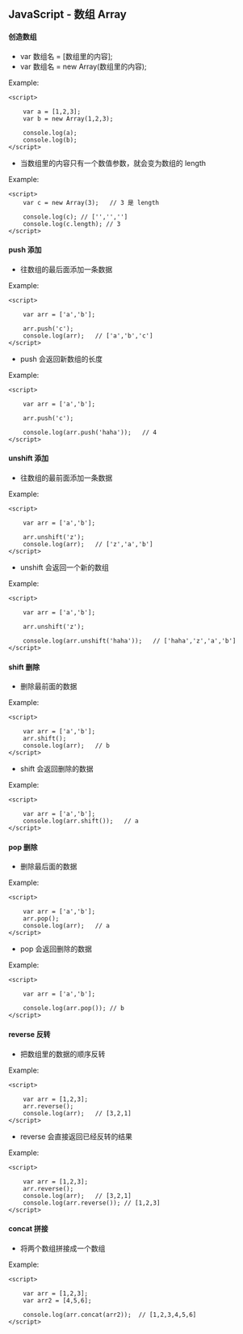## JavaScript - 数组 Array

#### 创造数组
+ var 数组名 = [数组里的内容];
+ var 数组名 = new Array(数组里的内容);

Example:
```
<script>

    var a = [1,2,3];
    var b = new Array(1,2,3);

    console.log(a);
    console.log(b);
</script>
```

+ 当数组里的内容只有一个数值参数，就会变为数组的 length

Example:
```
<script>
    var c = new Array(3);   // 3 是 length

    console.log(c); // ['','','']
    console.log(c.length); // 3
</script>
```

#### push 添加
+ 往数组的最后面添加一条数据

Example:
```
<script>

    var arr = ['a','b'];

    arr.push('c');
    console.log(arr);   // ['a','b','c']
</script>
```

+ push 会返回新数组的长度

Example:
```
<script>

    var arr = ['a','b'];

    arr.push('c');

    console.log(arr.push('haha'));   // 4
</script>
```

#### unshift 添加
+ 往数组的最前面添加一条数据

Example:
```
<script>

    var arr = ['a','b'];

    arr.unshift('z');   
    console.log(arr);   // ['z','a','b']
</script>
```

+ unshift 会返回一个新的数组

Example:
```
<script>

    var arr = ['a','b'];

    arr.unshift('z');   
    
    console.log(arr.unshift('haha'));   // ['haha','z','a','b']
</script>
```

#### shift 删除
+ 删除最前面的数据

Example:
```
<script>

    var arr = ['a','b'];
    arr.shift();
    console.log(arr);   // b
</script>
```

+ shift 会返回删除的数据

Example:
```
<script>

    var arr = ['a','b'];
    console.log(arr.shift());   // a
</script>
```

#### pop 删除
+ 删除最后面的数据

Example:
```
<script>

    var arr = ['a','b'];
    arr.pop();
    console.log(arr);   // a
</script>
```

+ pop 会返回删除的数据

Example:
```
<script>

    var arr = ['a','b'];

    console.log(arr.pop()); // b
</script>
```

#### reverse 反转
+ 把数组里的数据的顺序反转

Example:
```
<script>

    var arr = [1,2,3];
    arr.reverse();
    console.log(arr);   // [3,2,1]
</script>
```

+ reverse 会直接返回已经反转的结果

Example:
```
<script>

    var arr = [1,2,3];
    arr.reverse();
    console.log(arr);   // [3,2,1]
    console.log(arr.reverse()); // [1,2,3]
</script>
```

#### concat 拼接
+ 将两个数组拼接成一个数组

Example:
```
<script>

    var arr = [1,2,3];
    var arr2 = [4,5,6];

    console.log(arr.concat(arr2));  // [1,2,3,4,5,6]
</script>
```
